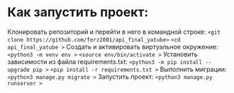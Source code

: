 # Как запустить проект:
Клонировать репозиторий и перейти в него в командной строке:
`<git clone https://github.com/ferz2001/api_final_yatube>`
`<cd api_final_yatube >`
Cоздать и активировать виртуальное окружение:
`<python3 -m venv env >`
`<source env/bin/activate >`
Установить зависимости из файла requirements.txt:
`<python3 -m pip install --upgrade pip >`
`<pip install -r requirements.txt >`
Выполнить миграции:
`<python3 manage.py migrate >`
Запустить проект:
`<python3 manage.py runserver >`
